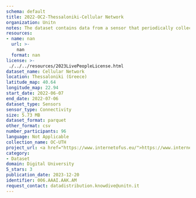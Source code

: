 ```yaml
---
schema: default
title: 2022-OC2-Thessaloniki-Cellular Network
organization: Unitn
notes: The dataset contains data from a sensor that periodically collects information about the cellular networks (name, id, type) the smartphone is connected to. The dataset was collected as part of the WeNet project, a Horizon 2020 funded project that aims at developing a diversity-aware, machine-mediated paradigm for social interactions. It collected information on the eating/drinking activities of the students of the UTH University.
resources:
- name: nan
  url: >-
    nan
  format: nan
license: >-
 ./../../resources/2023LivePeopleLicense.html
dataset_name: Cellular Network
location: Thessaloniki (Greece)
latitude_map: 40.64
longitude_map: 22.94
start_date: 2022-06-07
end_date: 2022-07-06
dataset_type: Sensors
sensor_type: Connectivity
size: 5.73 MB
dataset_format: parquet
other_format: csv
number_participants: 96
language: Not Applicable
collection_name: OC-UTH
project_url: <a href="https://www.internetofus.eu/">https://www.internetofus.eu/</a>
category:
- Dataset
domain: Digital University
5_stars: 3
publication_date: 2023-12-20
identifier: 006.AAAI.AAK.AM
request_contact: datadistribution.knowdive@unitn.it
---
```



